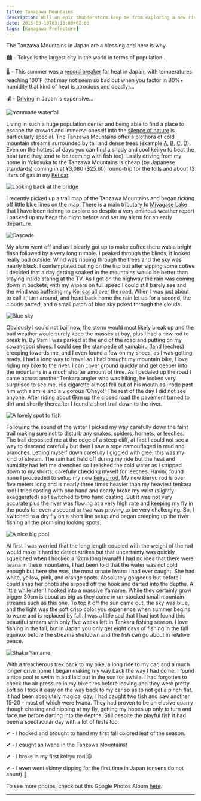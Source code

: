 ```yaml
---
title: Tanazawa Mountains
description: Will an epic thunderstorm keep me from exploring a new river in the Tanazawa Mountains???
date: 2015-09-10T03:13:00+02:00
tags: [Kanagawa Prefecture]
---
```

<div class="text-lg mt-2">
<p class="mb-2">The Tanzawa Mountains in Japan are a blessing and here is why.

<p class= "mt-2 mb-2 ml-6">&#127961; - Tokyo is the largest city in the world in terms of population...</p>

<p class= "mt-2 mb-2 ml-6">&#127777; - This summer was a <a href="https://www.japantimes.co.jp/news/2015/07/13/national/temperature-tops-38-niigata-tokyo-sees-years-first-heatstroke-death/#.VfC3b7RYqCI" target="_blank" rel="noopener noreferrer" class="text-red-500 hover:bg-red-500 hover:text-white">record breaker</a> for heat in Japan, with temperatures reaching 100˚F (that may not seem so bad but when you factor in 80%+ humidity that kind of heat is atrocious and deadly)...</p>

<p class= "mt-2 mb-2 ml-6">&#128176; - <a href="https://www.fallfishtenkara.com/toll-roads/" target="_blank" rel="noopener noreferrer" class="text-red-500 hover:bg-red-500 hover:text-white">Driving</a> in Japan is expensive...</p>

<img class="w-8/12 rounded-lg shadow-lg mx-auto" src="https://fallfish-tenkara-images.s3-us-west-1.amazonaws.com/FfT+-+Tanzawa+Mountains/tanzawa+mountains-kanagawa+prefecture-tenkara-iwana-yamame-mountains-sawanobori-weir.jpg" alt="manmade waterfall" />

<p class="mt-2 mb-2">Living in such a huge population center and being able to find a place to escape the crowds and immerse oneself into the <a href="https://seattlebackpackersmagazine.com/cherish-the-silence-of-nature/" target="_blank" rel="noopener noreferrer" class="text-red-500 hover:bg-red-500 hover:text-white">silence of nature</a> is particularly special. The Tanzawa Mountains offer a plethora of cold mountain streams surrounded by tall and dense trees (example <a href="https://www.fallfishtenkara.com/epidote-creek/" target="_blank" rel="noopener noreferrer" class="text-red-500 hover:bg-red-500 hover:text-white"">A</a>, <a href="https://www.fallfishtenkara.com/fujinogawa/" target="_blank" rel="noopener noreferrer" class="text-red-500 hover:bg-red-500 hover:text-white">B</a>, <a href="https://www.fallfishtenkara.com/mizusawa-river-tokyo/" target="_blank" rel="noopener noreferrer" class="text-red-500 hover:bg-red-500 hover:text-white">C</a>, <a href="https://www.fallfishtenkara.com/headwaters-yozukugawa/" target="_blank" rel="noopener noreferrer" class="text-red-500 hover:bg-red-500 hover:text-white">D</a>). Even on the hottest of days you can find a shady and cool keiryu to beat the heat (and they tend to be teeming with fish too)! Lastly driving from my home in Yokosuka to the Tanzawa Mountains is cheap (by Japanese standards) coming in at ¥3,080 ($25.60) round-trip for the tolls and about 13 liters of gas in my <a href="https://www.fallfishtenkara.com/kei-cars/" target="_blank" rel="noopener noreferrer" class="text-red-500 hover:bg-red-500 hover:text-white">Kei car</a>.</p>

<img class="w-8/12 rounded-lg shadow-lg mx-auto" src="https://fallfish-tenkara-images.s3-us-west-1.amazonaws.com/FfT+-+Tanzawa+Mountains/tanzawa+mountains-kanagawa+prefecture-tenkara-iwana-yamame-mountains-sawanobori-bridge.jpg" alt="Looking back at the bridge" />

<p class="mb-2 mt-2">I recently picked up a trail map of the Tanzawa Mountains and began ticking off little blue lines on the map. There is a main tributary to <a href="https://www.fallfishtenkara.com/plum-rain/" target="_blank" rel="noopener noreferrer" class="text-red-500 hover:bg-red-500 hover:text-white">Miyagase Lake</a> that I have been itching to explore so despite a very ominous weather report I packed up my bags the night before and set my alarm for an early departure.</p>

<img class="w-8/12 rounded-lg shadow-lg mx-auto" src="https://fallfish-tenkara-images.s3-us-west-1.amazonaws.com/FfT+-+Tanzawa+Mountains/tanzawa+mountains-kanagawa+prefecture-tenkara-iwana-yamame-mountains-sawanobori-cascade.jpg" alt="Cascade" />

<p class="mb-2 mt-2">My alarm went off and as I blearly got up to make coffee there was a bright flash followed by a very long rumble. I peaked through the blinds, it looked really bad outside. Wind was ripping through the trees and the sky was nearly black. I contemplated bailing on the trip but after sipping some coffee I decided that a day getting soaked in the mountains would be better than staying inside staring at the TV. As I got on the highway the rain was coming down in buckets, with my wipers on full speed I could still barely see and the wind was buffeting my <a href="https://www.fallfishtenkara.com/kei-cars/" target="_blank" rel="noopener noreferrer" class="text-red-500 hover:bg-red-500 hover:text-white">Kei car</a> all over the road. When I was just about to call it, turn around, and head back home the rain let up for a second, the clouds parted, and a small patch of blue sky poked through the clouds.</p>

<img class="w-8/12 rounded-lg shadow-lg mx-auto" src="https://fallfish-tenkara-images.s3-us-west-1.amazonaws.com/FfT+-+Tanzawa+Mountains/tanzawa+mountains-kanagawa+prefecture-tenkara-iwana-yamame-mountains-sawanobori-blue+skies.jpg" alt="Blue sky" />

<p class="mb-2 mt-2">Obviously I could not bail now, the storm would most likely break up and the bad weather would surely keep the masses at bay, plus I had a new rod to break in. By 9am I was parked at the end of the road and putting on my <a href="https://www.fallfishtenkara.com/sawanobori-footwear/" target="_blank" rel="noopener noreferrer" class="text-red-500 hover:bg-red-500 hover:text-white">sawanobori shoes</a>. I could see the stampede of <a href="https://www.fallfishtenkara.com/yamabirugawa/" target="_blank" rel="noopener noreferrer" class="text-red-500 hover:bg-red-500 hover:text-white">yamabiru</a> (land leeches) creeping towards me, and I even found a few on my shoes, as I was getting ready. I had a long way to travel so I had brought my mountain bike, I love riding my bike to the river. I can cover ground quickly and get deeper into the mountains in a much shorter amount of time. As I pedaled up the road I came across another Tenkara angler who was hiking, he looked very surprised to see me. His cigarette almost fell out of his mouth as I rode past him with a smile and a vigorous 'Ohayo!' The rest of the day I did not see anyone. After riding about 6km up the closed road the pavement turned to dirt and shortly thereafter I found a short trail down to the river.</p>

<img class="w-8/12 rounded-lg shadow-lg mx-auto" src="https://fallfish-tenkara-images.s3-us-west-1.amazonaws.com/FfT+-+Tanzawa+Mountains/tanzawa+mountains-kanagawa+prefecture-tenkara-iwana-yamame-mountains-sawanobori-pool.jpg" alt="A lovely spot to fish" />

<p class="mb-2 mt-2">Following the sound of the water I picked my way carefully down the faint trail making sure not to disturb any snakes, spiders, hornets, or leeches. The trail deposited me at the edge of a steep cliff, at first I could not see a way to descend carefully but then I saw a rope camouflaged in mud and branches. Letting myself down carefully I giggled with glee, this was my kind of stream. The rain had held off during my ride but the heat and humidity had left me drenched so I relished the cold water as I stripped down to my shorts, carefully checking myself for leeches. Having found none I proceeded to setup my new <a href="https://www.fallfishtenkara.com/my-tenkara-rods/" target="_blank" rel="noopener noreferrer" class="text-red-500 hover:bg-red-500 hover:text-white">keiryu rod.</a> My new kieryu rod is over five meters long and is nearly three times heavier than my heaviest tenkara rod! I tried casting with one hand and nearly broke my wrist (slightly exaggerated) so I switched to two hand casting. But it was not very accurate plus the river was flowing at a very high rate and keeping my fly in the pools for even a second or two was proving to be very challenging. So, I switched to a dry fly on a short line setup and began creeping up the river fishing all the promising looking spots.</p>

<img class="w-8/12 rounded-lg shadow-lg mx-auto" src="https://fallfish-tenkara-images.s3-us-west-1.amazonaws.com/FfT+-+Tanzawa+Mountains/tanzawa+mountains-kanagawa+prefecture-tenkara-iwana-yamame-mountains-sawanobori-river.jpg" alt="A nice big pool" />

<p class="mb-2 mt-2">At first I was worried that the long length coupled with the weight of the rod would make it hard to detect strikes but that uncertainty was quickly squelched when I hooked a 12cm long Iwana!!! I had no idea that there were Iwana in these mountains, I had been told that the water was not cold enough but here she was, the most ornate Iwana I had ever caught. She had white, yellow, pink, and orange spots. Absolutely gorgeous but before I could snap her photo she slipped off the hook and darted into the depths. A little while later I hooked into a massive Yamame. While they certainly grow bigger 30cm is about as big as they come in un-stocked small mountain streams such as this one. To top it off the sun came out, the sky was blue, and the light was the soft crisp color you experience when summer begins to wane and is replaced by fall. I was a little sad that I had just found this beautiful stream with only five weeks left in Tenkara fishing season. I love fishing in the fall, but in Japan you only get eight days of fishing in the fall equinox before the streams shutdown and the fish can go about in relative peace.</p>

<img class="w-8/12 rounded-lg shadow-lg mx-auto" src="https://fallfish-tenkara-images.s3-us-west-1.amazonaws.com/FfT+-+Tanzawa+Mountains/tanzawa+mountains-kanagawa+prefecture-tenkara-iwana-yamame-mountains-sawanobori-shaku.jpg" alt="Shaku Yamame" />

<p class="mb-2 mt-2">With a treacherous trek back to my bike, a long ride to my car, and a much longer drive home I began making my way back the way I had come. I found a nice pool to swim in and laid out in the sun for awhile. I had forgotten to check the air pressure in my bike tires before leaving and they were pretty soft so I took it easy on the way back to my car so as to not get a pinch flat. It had been absolutely magical day; I had caught two fish and saw another 15-20 - most of which were Iwana. They had proven to be an elusive quarry though chasing and nipping at my fly, getting my hopes up only to turn and face me before darting into the depths. Still despite the playful fish it had been a spectacular day with a lot of firsts too:</p>

<p class="mt-2 mb-2 ml-6">&#10004; - I hooked and brought to hand my first fall colored leaf of the season.</p>
<p class="mt-2 mb-2 ml-6">&#10004; - I caught an Iwana in the Tanzawa Mountains!</p>
<p class="mt-2 mb-2 ml-6">&#10004; - I broke in my first keiryu rod &#128530; </p>
<p class="mt-2 mb-2 ml-6">&#10004; - I even went skinny dipping for the first time in Japan (onsens do not count) &#129398;</p>

<p class="mt-6 mb-2 italic text-center font-semibold text-gray-400">To see more photos, check out this Google Photos Album <a href="https://photos.app.goo.gl/28Dg9CQUiArncTmv8" target="_blank" rel="noopener" class="text-red-500 hover:bg-red-500 hover:text-white">here</a>.</p>

<hr />

</div>